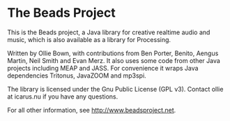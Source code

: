 # The Beads Project

This is the Beads project, a Java library for creative realtime audio and music, which is also available as a library for Processing.

Written by Ollie Bown, with contributions from Ben Porter, Benito, Aengus Martin, Neil Smith and Evan Merz. It also uses some code from other Java projects including MEAP and JASS. For convenience it wraps Java dependencies Tritonus, JavaZOOM and mp3spi.

The library is licensed under the Gnu Public License (GPL v3). Contact ollie at icarus.nu if you have any questions.

For all other information, see http://www.beadsproject.net.
